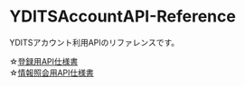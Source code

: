 # YDITSAccountAPI-Reference
YDITSアカウント利用APIのリファレンスです。

☆[登録用API仕様書](https://github.com/YDITS/YDITSAccountAPI-Reference/blob/main/regist_reference.md)  
☆[情報照会用API仕様書](https://github.com/YDITS/YDITSAccountAPI-Reference/blob/main/inquiry_reference.md)
